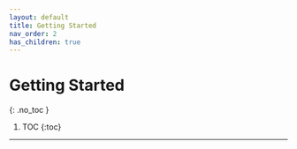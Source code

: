 ```yaml
---
layout: default
title: Getting Started
nav_order: 2
has_children: true
---
```


# Getting Started
{: .no_toc }

1. TOC
{:toc}
---
